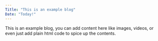 ```yaml
---
Title: "This is an example blog"
Date: "Today!"
---
```


This is an example blog, you can add content here like images, videos, or even just add plain html code to spice up the contents.